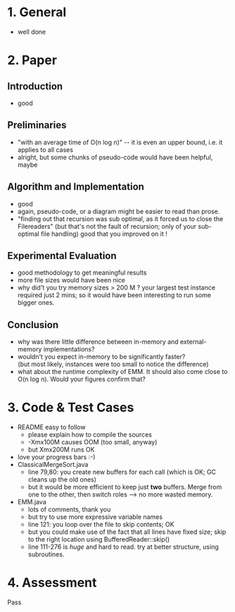 # 1. General
* well done

# 2. Paper
## Introduction
* good
## Preliminaries
* "with an average time of O(n log n)" -- it is even an upper bound, i.e. it applies to all cases
* alright, but some chunks of pseudo-code would have been helpful, maybe

## Algorithm and Implementation
* good
* again, pseudo-code, or a diagram might be easier to read than prose.
* "finding out that recursion was sub optimal, as it forced us to close the Filereaders"
	 (but that's not the fault of recursion; only of your sub-optimal file handling)
	 good that you improved on it !

## Experimental Evaluation

* good methodology to get meaningful results
* more file sizes would have been nice
* why did't you try memory sizes > 200 M ?
  your largest test instance required just 2 mins; so it would have been interesting to run some bigger ones.

## Conclusion

* why was there little difference between in-memory and external-memory implementations?
* wouldn't you expect in-memory to be significantly faster?  
  (but most likely, instances were too small to notice the difference)
* what about the runtime complexity of EMM. It should also come close to O(n log n).
  Would your figures confirm that?


# 3. Code & Test Cases
* README easy to follow
  * please explain how to compile the sources
  * -Xmx100M causes OOM (too small, anyway)
  * but Xmx200M runs OK
* love your progress bars :-)
* ClassicalMergeSort.java
  * line 79,80: you create new buffers for each call (which is OK; GC cleans up the old ones)
  * but it would be more efficient to keep just **two** buffers. Merge from one to the other, then switch roles --> no more wasted memory.
* EMM.java
	* lots of comments, thank you
	* but try to use more expressive variable names 	
	* line 121: you loop over the file to skip contents; OK
	* but you could make use of the fact that all lines have fixed size; skip to the right location using  BufferedReader::skip()
	* line 111-276 is *huge* and hard to read. try at better structure, using subroutines.


# 4. Assessment
Pass

